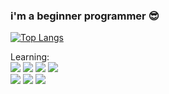 ### i'm a beginner programmer 😎

[![Top Langs](https://github-readme-stats.vercel.app/api/top-langs/?username=WadeMcfild&langs_count=4&theme=monokai&layout=donut)](https://github.com/anuraghazra/github-readme-stats)
<!-- ![Anurag's GitHub stats](https://github-readme-stats.vercel.app/api?username=WadeMcfild&show_icons=true&theme=monokai) -->

Learning:  
![](https://img.shields.io/badge/Python-3776AB?style=for-the-badge&logo=python&logoColor=white)
![](https://img.shields.io/badge/HTML5-E34F26?style=for-the-badge&logo=html5&logoColor=white)
![](https://img.shields.io/badge/CSS3-1572B6?style=for-the-badge&logo=css3&logoColor=white)
![](https://img.shields.io/badge/PHP-777BB4?style=for-the-badge&logo=php&logoColor=white)  
![](https://img.shields.io/badge/SQLite-07405E?style=for-the-badge&logo=sqlite&logoColor=white)
![](https://img.shields.io/badge/MySQL-005C84?style=for-the-badge&logo=mysql&logoColor=white) 
![](https://img.shields.io/badge/Laravel-FF2D20?style=for-the-badge&logo=laravel&logoColor=white)

<!-- System:  
![](https://img.shields.io/badge/Linux-FCC624?style=for-the-badge&logo=linux&logoColor=black) -->
